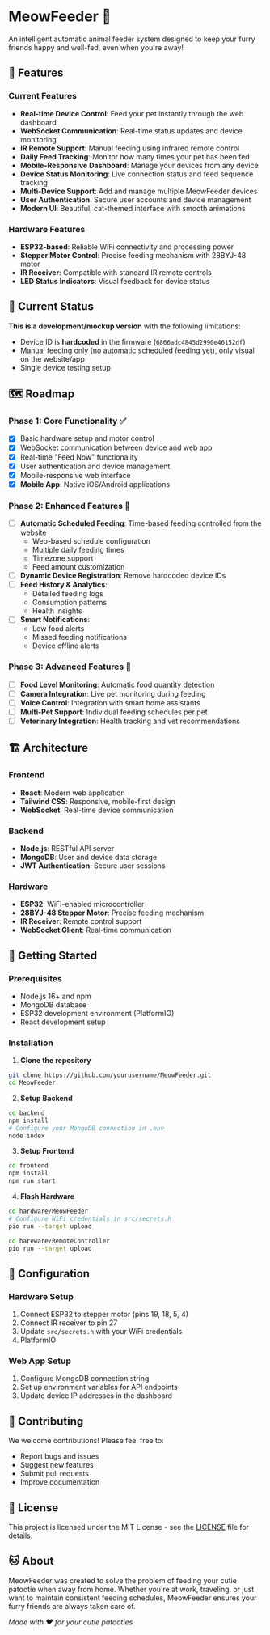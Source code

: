 # MeowFeeder 🐾

An intelligent automatic animal feeder system designed to keep your furry friends happy and well-fed, even when you're away!

## 🌟 Features

### Current Features
- **Real-time Device Control**: Feed your pet instantly through the web dashboard
- **WebSocket Communication**: Real-time status updates and device monitoring
- **IR Remote Support**: Manual feeding using infrared remote control
- **Daily Feed Tracking**: Monitor how many times your pet has been fed
- **Mobile-Responsive Dashboard**: Manage your devices from any device
- **Device Status Monitoring**: Live connection status and feed sequence tracking
- **Multi-Device Support**: Add and manage multiple MeowFeeder devices
- **User Authentication**: Secure user accounts and device management
- **Modern UI**: Beautiful, cat-themed interface with smooth animations

### Hardware Features
- **ESP32-based**: Reliable WiFi connectivity and processing power
- **Stepper Motor Control**: Precise feeding mechanism with 28BYJ-48 motor
- **IR Receiver**: Compatible with standard IR remote controls
- **LED Status Indicators**: Visual feedback for device status

## 🚧 Current Status

**This is a development/mockup version** with the following limitations:
- Device ID is **hardcoded** in the firmware (`6866adc4845d2990e46152df`)
- Manual feeding only (no automatic scheduled feeding yet), only visual on the website/app
- Single device testing setup

## 🗺️ Roadmap

### Phase 1: Core Functionality ✅
- [x] Basic hardware setup and motor control
- [x] WebSocket communication between device and web app
- [x] Real-time "Feed Now" functionality
- [x] User authentication and device management
- [x] Mobile-responsive web interface
- [x] **Mobile App**: Native iOS/Android applications

### Phase 2: Enhanced Features 🚧
- [ ] **Automatic Scheduled Feeding**: Time-based feeding controlled from the website
  - Web-based schedule configuration
  - Multiple daily feeding times
  - Timezone support
  - Feed amount customization
- [ ] **Dynamic Device Registration**: Remove hardcoded device IDs
- [ ] **Feed History & Analytics**: 
  - Detailed feeding logs
  - Consumption patterns
  - Health insights
- [ ] **Smart Notifications**:
  - Low food alerts
  - Missed feeding notifications
  - Device offline alerts

### Phase 3: Advanced Features 🔮
- [ ] **Food Level Monitoring**: Automatic food quantity detection
- [ ] **Camera Integration**: Live pet monitoring during feeding
- [ ] **Voice Control**: Integration with smart home assistants
- [ ] **Multi-Pet Support**: Individual feeding schedules per pet
- [ ] **Veterinary Integration**: Health tracking and vet recommendations

## 🏗️ Architecture

### Frontend
- **React**: Modern web application
- **Tailwind CSS**: Responsive, mobile-first design
- **WebSocket**: Real-time device communication

### Backend
- **Node.js**: RESTful API server
- **MongoDB**: User and device data storage
- **JWT Authentication**: Secure user sessions

### Hardware
- **ESP32**: WiFi-enabled microcontroller
- **28BYJ-48 Stepper Motor**: Precise feeding mechanism
- **IR Receiver**: Remote control support
- **WebSocket Client**: Real-time communication

## 🚀 Getting Started

### Prerequisites
- Node.js 16+ and npm
- MongoDB database
- ESP32 development environment (PlatformIO)
- React development setup

### Installation

1. **Clone the repository**
```bash
git clone https://github.com/yourusername/MeowFeeder.git
cd MeowFeeder
```

2. **Setup Backend**
```bash
cd backend
npm install
# Configure your MongoDB connection in .env
node index
```

3. **Setup Frontend**
```bash
cd frontend
npm install
npm run start
```

4. **Flash Hardware**
```bash
cd hardware/MeowFeeder
# Configure WiFi credentials in src/secrets.h
pio run --target upload

cd hareware/RemoteController
pio run --target upload
```

## 🔧 Configuration

### Hardware Setup
1. Connect ESP32 to stepper motor (pins 19, 18, 5, 4)
2. Connect IR receiver to pin 27
3. Update `src/secrets.h` with your WiFi credentials
4. PlatformIO

### Web App Setup
1. Configure MongoDB connection string
2. Set up environment variables for API endpoints
3. Update device IP addresses in the dashboard

## 🤝 Contributing

We welcome contributions! Please feel free to:
- Report bugs and issues
- Suggest new features
- Submit pull requests
- Improve documentation

## 📝 License

This project is licensed under the MIT License - see the [LICENSE](LICENSE) file for details.

## 🐱 About

MeowFeeder was created to solve the problem of feeding your cutie patootie when away from home. Whether you're at work, traveling, or just want to maintain consistent feeding schedules, MeowFeeder ensures your furry friends are always taken care of.

*Made with ❤️ for your cutie patooties*
